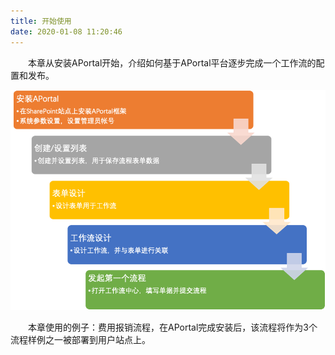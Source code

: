 ```yaml
---
title: 开始使用
date: 2020-01-08 11:20:46
---
```


&emsp;&emsp;本章从安装APortal开始，介绍如何基于APortal平台逐步完成一个工作流的配置和发布。

![](images/aportal-2020-07-08-14-51-53.png)

&emsp;&emsp;本章使用的例子：费用报销流程，在APortal完成安装后，该流程将作为3个流程样例之一被部署到用户站点上。